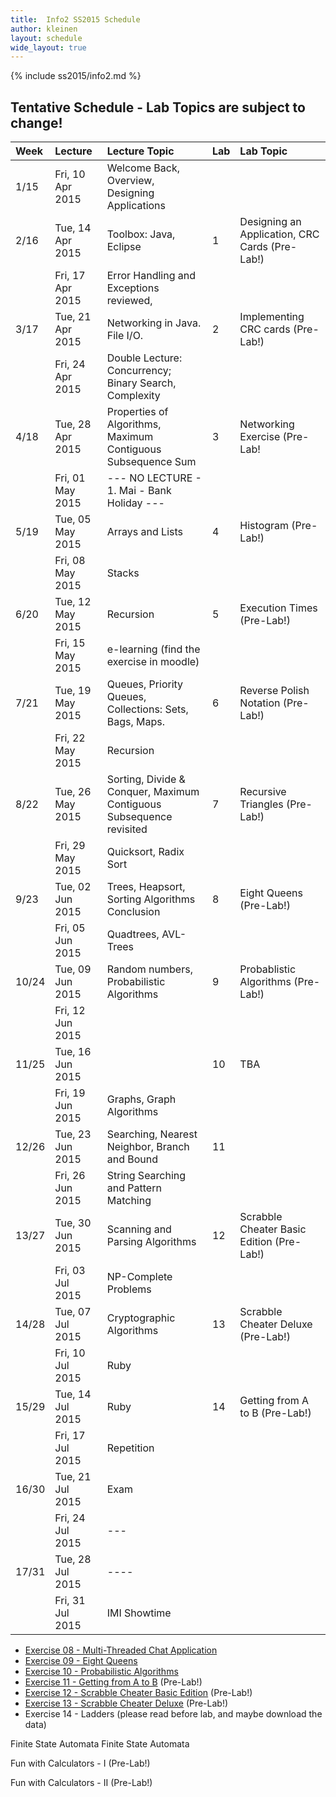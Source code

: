 ```yaml
---
title:  Info2 SS2015 Schedule
author: kleinen
layout: schedule
wide_layout: true
---
```

{% include ss2015/info2.md %}

## Tentative Schedule - Lab Topics are subject to change!

| Week  | Lecture          | Lecture Topic                                                       | Lab | Lab Topic                                       |
|:------|:-----------------|:--------------------------------------------------------------------|:----|:------------------------------------------------|
| 1/15  | Fri, 10 Apr 2015 | Welcome Back, Overview, Designing Applications                      |     |                                                 |
| 2/16  | Tue, 14 Apr 2015 | Toolbox: Java, Eclipse                                              | 1   | Designing an Application, CRC Cards  (Pre-Lab!) |
|       | Fri, 17 Apr 2015 | Error Handling and Exceptions reviewed,                             |     |                                                 |
| 3/17  | Tue, 21 Apr 2015 | Networking in Java. File I/O.                                       | 2   | Implementing CRC cards (Pre-Lab!)               |
|       | Fri, 24 Apr 2015 | Double Lecture: Concurrency; Binary Search, Complexity              |     |                                                 |
| 4/18  | Tue, 28 Apr 2015 | Properties of Algorithms, Maximum Contiguous Subsequence Sum        | 3   | Networking Exercise (Pre-Lab!                   |
|       | Fri, 01 May 2015 | --- NO LECTURE - 1. Mai - Bank Holiday ---                          |     |                                                 |
| 5/19  | Tue, 05 May 2015 | Arrays and Lists                                                    | 4   | Histogram (Pre-Lab!)                            |
|       | Fri, 08 May 2015 | Stacks                                                              |     |                                                 |
| 6/20  | Tue, 12 May 2015 | Recursion                                                           | 5   | Execution Times (Pre-Lab!)                      |
|       | Fri, 15 May 2015 | e-learning (find the exercise in moodle)                            |     |                                                 |
| 7/21  | Tue, 19 May 2015 | Queues, Priority Queues, Collections: Sets, Bags, Maps.             | 6   | Reverse Polish Notation (Pre-Lab!)              |
|       | Fri, 22 May 2015 | Recursion                                                           |     |                                                 |
| 8/22  | Tue, 26 May 2015 | Sorting, Divide & Conquer, Maximum Contiguous Subsequence revisited | 7   | Recursive Triangles (Pre-Lab!)                  |
|       | Fri, 29 May 2015 | Quicksort, Radix Sort                                               |     |                                                 |
| 9/23  | Tue, 02 Jun 2015 | Trees, Heapsort,  Sorting Algorithms Conclusion                     | 8   | Eight Queens (Pre-Lab!)                         |
|       | Fri, 05 Jun 2015 | Quadtrees, AVL-Trees                                                |     |                                                 |
| 10/24 | Tue, 09 Jun 2015 | Random numbers, Probabilistic Algorithms                            | 9   | Probablistic Algorithms  (Pre-Lab!)             |
|       | Fri, 12 Jun 2015 |                                                                     |     |                                                 |
| 11/25 | Tue, 16 Jun 2015 |                                                                     | 10  | TBA                                             |
|       | Fri, 19 Jun 2015 | Graphs, Graph Algorithms                                            |     |                                                 |
| 12/26 | Tue, 23 Jun 2015 | Searching, Nearest Neighbor, Branch and Bound                       | 11  |                                                 |
|       | Fri, 26 Jun 2015 | String Searching and Pattern Matching                               |     |                                                 |
| 13/27 | Tue, 30 Jun 2015 | Scanning and Parsing Algorithms                                     | 12  | Scrabble Cheater Basic Edition (Pre-Lab!)       |
|       | Fri, 03 Jul 2015 | NP-Complete Problems                                                |     |                                                 |
| 14/28 | Tue, 07 Jul 2015 | Cryptographic Algorithms                                            | 13  | Scrabble Cheater Deluxe (Pre-Lab!)              |
|       | Fri, 10 Jul 2015 | Ruby                                                                |     |                                                 |
| 15/29 | Tue, 14 Jul 2015 | Ruby                                                                | 14  | Getting from A to B (Pre-Lab!)                  |
|       | Fri, 17 Jul 2015 | Repetition                                                          |     |                                                 |
| 16/30 | Tue, 21 Jul 2015 | Exam                                                                |     |                                                 |
|       | Fri, 24 Jul 2015 | ---                                                                 |     |                                                 |
| 17/31 | Tue, 28 Jul 2015 | ----                                                                |     |                                                 |
|       | Fri, 31 Jul 2015 | IMI Showtime                                                        |     |                                                 |



* [Exercise 08 - Multi-Threaded Chat Application](lab-08.html)
* [Exercise 09 - Eight Queens](lab-09.html)
* [Exercise 10 - Probabilistic Algorithms](lab-10.html)
* [Exercise 11 - Getting from A to B](lab-11.html) (Pre-Lab!)
* [Exercise 12 - Scrabble Cheater Basic Edition](lab-12.html) (Pre-Lab!)
* [Exercise 13 - Scrabble Cheater Deluxe](lab-13.html) (Pre-Lab!)
* Exercise 14 - Ladders (please read before lab, and maybe download the data)

Finite State Automata
Finite State Automata

Fun with Calculators - I (Pre-Lab!)

Fun with Calculators - II (Pre-Lab!)
